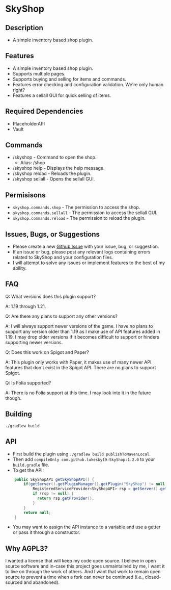 # SkyShop
## Description
* A simple inventory based shop plugin.
## Features
* A simple inventory based shop plugin.
* Supports multiple pages.
* Supports buying and selling for items and commands.
* Features error checking and configuration validation. We're only human right?
* Features a sellall GUI for quick selling of items.
## Required Dependencies
* PlaceholderAPI
* Vault
## Commands
- /skyshop - Command to open the shop.
  - Alias: /shop
- /skyshop help - Displays the help message.
- /skyshop reload - Reloads the plugin.
- /skyshop sellall - Opens the sellall GUI.
## Permisisons
- `skyshop.commands.shop` - The permission to access the shop.
- `skyshop.commands.sellall` - The permission to access the sellall GUI.
- `skyshop.commands.reload` - The permission to reload the plugin.
## Issues, Bugs, or Suggestions
* Please create a new [Github Issue](https://github.com/lukesky19/SkyShop/issues) with your issue, bug, or suggestion.
* If an issue or bug, please post any relevant logs containing errors related to SkyShop and your configuration files.
* I will attempt to solve any issues or implement features to the best of my ability.
## FAQ
Q: What versions does this plugin support?

A: 1.19 through 1.21.

Q: Are there any plans to support any other versions?

A: I will always support newer versions of the game. I have no plans to support any version older than 1.19 as I make use of API features added in 1.19. I may drop older versions if it becomes difficult to support or hinders supporting newer versions.

Q: Does this work on Spigot and Paper?

A: This plugin only works with Paper, it makes use of many newer API features that don't exist in the Spigot API. There are no plans to support Spigot.

Q: Is Folia supported?

A: There is no Folia support at this time. I may look into it in the future though.

## Building
```./gradlew build```

## API
* First build the plugin using ```./gradlew build publishToMavenLocal```.
* Then add ```compileOnly com.github.lukesky19:SkyShop:1.2.0``` to your `build.gradle` file.
* To get the API:
```java
    public SkyShopAPI getSkyShopAPI() {
        if(getServer().getPluginManager().getPlugin("SkyShop") != null) {
            RegisteredServiceProvider<SkyShopAPI> rsp = getServer().getServicesManager().getRegistration(SkyShopAPI.class);
            if (rsp != null) {
              return rsp.getProvider();
            }
        }
        return null;
    }
```
* You may want to assign the API instance to a variable and use a getter or pass it through a constructor.

## Why AGPL3?
I wanted a license that will keep my code open source. I believe in open source software and in-case this project goes unmaintained by me, I want it to live on through the work of others. And I want that work to remain open source to prevent a time when a fork can never be continued (i.e., closed-sourced and abandoned).
